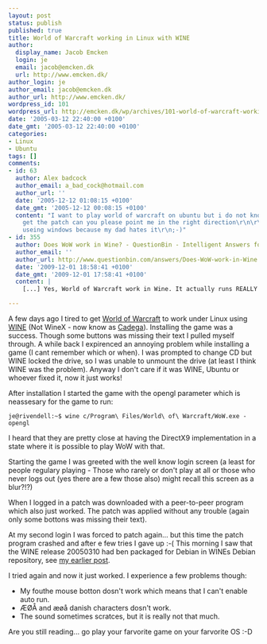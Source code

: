 ```yaml
---
layout: post
status: publish
published: true
title: World of Warcraft working in Linux with WINE
author:
  display_name: Jacob Emcken
  login: je
  email: jacob@emcken.dk
  url: http://www.emcken.dk/
author_login: je
author_email: jacob@emcken.dk
author_url: http://www.emcken.dk/
wordpress_id: 101
wordpress_url: http://emcken.dk/wp/archives/101-world-of-warcraft-working-in-linux-with-wine.html
date: '2005-03-12 22:40:00 +0100'
date_gmt: '2005-03-12 22:40:00 +0100'
categories:
- Linux
- Ubuntu
tags: []
comments:
- id: 63
  author: Alex badcock
  author_email: a_bad_cock@hotmail.com
  author_url: ''
  date: '2005-12-12 01:08:15 +0100'
  date_gmt: '2005-12-12 00:08:15 +0100'
  content: "I want to play world of warcraft on ubuntu but i do not know where to
    get the patch can you please point me in the right direction\r\n\r\n\r\ni'm not
    useing windows because my dad hates it\r\n;-)"
- id: 355
  author: Does WoW work in Wine? - QuestionBin - Intelligent Answers for Smart Questions::Answer
  author_email: ''
  author_url: http://www.questionbin.com/answers/Does-WoW-work-in-Wine.html
  date: '2009-12-01 18:58:41 +0100'
  date_gmt: '2009-12-01 17:58:41 +0100'
  content: |
    [...] Yes, World of Warcraft work in Wine. It actually runs REALLY well (considering). All you need to do is install wine and install from your WoW DVD/CDs the normal way (wine setup.exe).   I found some articles about it: http://ubuntu-tutorials.com/2006/12/19/how-to-install-play-world-of-warcraft-ubuntu-510-6061-610/ http://info.rsow.com/ubuntu-wine-and-world-of-warcraft/ http://www.blog.highub.com/linux/world-of-warcraft-configuration-configwtf-on-ubuntu/ http://emcken.dk/weblog/archives/101-world-of-warcraft-working-in-linux-with-wine.html [...]

---
```

A few days ago I tired to get [World of Warcraft][] to work under Linux using [WINE][] (Not WineX - now know as [Cadega][]). Installing the game was a success. Though some buttons was missing their text I pulled myself through. A while back I expirenced an annoying problem while installing a game (I cant remember which or when). I was prompted to change CD but WINE locked the drive, so I was unable to unmount the drive (at least I think WINE was the problem). Anyway I don't care if it was WINE, Ubuntu or whoever fixed it, now it just works!

After installation I started the game with the opengl parameter which is neassesary for the game to run:

    je@rivendell:~$ wine c/Program\ Files/World\ of\ Warcraft/WoW.exe -opengl

I heard that they are pretty close at having the DirectX9 implementation in a state where it is possible to play WoW with that.

Starting the game I was greeted with the well know login screen (a least for people regulary playing - Those who rarely or don't play at all or those who never logs out (yes there are a few those also) might recall this screen as a blur?!?)

When I logged in a patch was downloaded with a peer-to-peer program which also just worked. The patch was applied without any trouble (again only some bottons was missing their text).

At my second login I was forced to patch again... but this time the patch program crashed and after e few tries I gave up :-( This morning I saw that the WINE release 20050310 had ben packaged for Debian in WINEs Debian repository, see <a href="http://www.emcken.dk/weblog/archives/97-WINE-repository-for-Debian-Ubuntu.html">my earlier post</a>.

I tried again and now it just worked. I experience a few problems though:

*   My fouthe mouse botton dosn't work which means that I can't enable auto run.
*   &AElig;&Oslash;&Aring; and &aelig;&oslash;&aring; danish characters dosn't work.
*   The sound sometimes scratces, but it is really not that much.

Are you still reading... go play your farvorite game on your farvorite OS :-D

[World of Warcraft]: http://www.worldofwarcraft.com/
[WINE]: http://www.winehq.org/
[Cadega]: http://www.transgaming.com/

